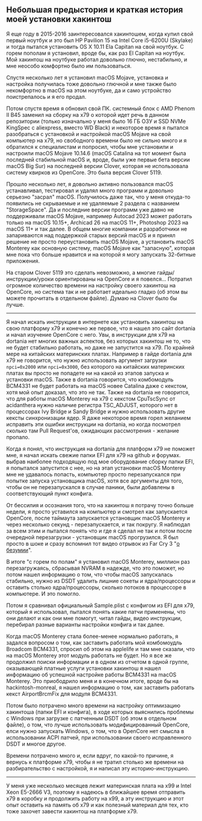 ## Небольшая предыстория и краткая история моей установки хакинтош

Я еще году в 2015-2016 заинтересовался хакинтошем, когда купил свой первый ноутбук и это был HP Pavilion 15 на Intel Core i5-6200U (Skylake) и тогда пытался установить OS X 10.11 Ela Capitan на свой ноутбук. С горем пополам я установил, вроде бы, как раз El Capitan на ноутбук. Мой хакинтош на ноутбуке работал довольно глючно, нестабильно, и мне неособо комфортно было им пользоваться.

Спустя несколько лет я установил macOS Mojave, установка и настройка получилась тоже довольно глючной и мне также было некомфортно в macOS на этом ноутбуке, да и само устройство поистрепалось и я его продал.

Потом спустя время я обновил свой ПК. системный блок с AMD Phenom II B45 заменил на сборку на x79 о которой идет речь в данном репозитории (только изначально у меня было 16 ГБ ОЗУ и SSD NVMe KingSpec с aliexpress, вместо WD Black) и некоторое время я пытался разобраться с установкой и настройкой macOS Mojave на свой компьютер на x79, но свободного времени было не сильно много и я обратился к специалистам и попросил, чтобы мне установили и настроили macOS Mojave 10.14.6 (macOS Catalina на тот момент была последней стабильной macOS и, вроде, были уже первые бета версии macOS Big Sur) на последней версии Clover, которая не использовала систему квирков из OpenCore. Это была версия Clover 5119.

Прошло несколько лет, я довольно активно пользовался macOS устанавливал, тестировал и удалял много программ и довольно серьезно "засрал" macOS. Получилось даже так, что у меня откуда-то появились не скрываемые и не удаляемые 2 раздела с названием "StorageSpace". Да и последние версии программ уже давно не поддерживали macOS Mojave, например Autocad 2023 может работать только на macOS 10.15+, Archicad 26 на macOS 11+, Photoshop 2023 на macOS 11+ и так далее. В общем многие компании и разработчики не запариваются над поддержкой старых версий macOS и я принял решение не просто переустановить macOS Mojave, а установить macOS Monterey как основную систему, macOS Mojave как "запасную", которая мне пока что больше нравится и на которой я могу запускать 32-битные приложения.

На старом Clover 5119 это сделать невозможно, а многие гайды/инструкции/уроки ориентированы на OpenCore и я повелся... Потратил огромное количество времени на настройку своего хакинтош на OpenCore, но система так и не работает идеально гладко (об этом вы можете прочитать в отдельном файле). Думаю на Clover было бы лучше.

---

Я начал искать инструкции в интернете как установить хакинтош на свою платформу x79 и конечно же первое, что я нашел это сайт dortania и начал изучение OpenCore с него. Увы, в инструкции для x79 на dortania нет многих важных аспектов, без которых хакинтош не то, что не будет стабильно работать, но даже не запустится на x79. По крайней мере на китайских материнских платах. Например в гайде dortania для x79 не говорится, что нужно использовать аргумент загрузки `npci=0x2000` или `npci=0x3000`, без которого на китайских материнских платах вы просто не попадете ни на какой из этапов запуска и установки macOS. Также в dortania говорится, что комбомодуль BCM4331 не будет работать на macOS новее Catalina даже с кекстом, хотя мой опыт доказал, что это не так. Также на dortania не говорится, что для работы macOS Monterey на x79 с кекстом CpuTscSync от acidanthera нужно наличие регистра TSC_ADJUST, которого нет в процессорах Ivy Bridge и Sandy Bridge и нужно использовать другие кексты синхронизации ядер. Я даже некоторое время горел желанием исправить эти ошибки инструкции на dortania, но когда посмотрел сколько там Pull Request'ов, ожидающих рассмотрения - желание пропало.

Когда я понял, что инструкция на dortania для платформ x79 не поможет мне, я начал искать свежие папки EFI для x79 на github и форумах. выбрав наиболее подходящую под мое оборудование сборку папки EFI, я попытался запустится с нее, но на этап установки macOS Monterey мне не удавалось попасть, компьютер просто перезапускался при попытке запуска установщика macOS, хотя все аргументы для того, чтобы он не перезапускался в случае паники, были добавлены в соответствующий пункт конфига.

От бессилия и осознания того, что на хакинтош я потрачу точно больше недели, я просто уставился на компьютер и смотрел как запускается OpenCore, после таймаута запускается установщик macOS Monterey и через несколько секунд - перезапускается, и так покругу. Я наблюдал за всем этим и пытался понять что и где я сделал не так и потом после очередной перезагрузки - установщик macOS прогрузился. Я был просто в шоке и сразу вспомнил тот видео отрывок из Far Cry 3 "[о безумии](https://youtu.be/42lVxqpHk20?t=472)".

В итоге "с горем по полам" я установил macOS Monterey, миллион раз перезагружаясь, сбрасывая NVRAM в надежде, что это поможет, но потом нашел информацию о том, что чтобы macOS запускалась стабильно, нужно из DSDT удалить лишние сокеты и ядра/процессоры и оставить столько ядра/процессоры, сколько потоков в процессоре в компьютере. И это помогло.

Потом я сравнивал официальный Sample.plist с конфигом из EFI для x79, который я использовал, пытался понять какие патчи применены, что они делают и как они мне помогут, читал гайды, видео инструкции, перебирал разные варианты настройки конфига и так далее.

Когда macOS Monterey стала более-менее нормально работать, я задался вопросом о том, как заставить работать мой комбомоудль Broadcom BCM4331, спросил об этом на applelife и там мне сказали, что на macOS Monterey этот модуль работать не будет. Но я все же продолжил поиски информации и в одном из отчетом в одной группе, оказывающей платные услуги установки хакинтош я нашел информацию об успешной настройке работы BCM4331 на macOS Monterey. Это приободрило меня и в конечном итоге, вроде бы на hackintosh-monreal, я нашел информацию о том, как заставить работать кекст AirportBrcmFix для модуля BCM4331.

Потом было потрачено много времени на настройку оптимизацию хакинтоша (папки EFI и конфига), в ходе которых выяснились проблемы с Windows при загрузке с патченным DSDT (об этом в отдельном файле), о том, что лучше использовать модифицированный OpenCore, елси нужно запускать Windows, о том, что в OpenCore нет смысла в использовании ACPI патчей, при использовании своего исправленного DSDT и многое другое.

Времени потрачено много и, если вдруг, по какой-то причине, я вернусь к платформе x79, чтобы я не тратил столько же времени на разбирательство с настройкой, я и написал эту историю-инструкцию.

---

У меня уже несколько месяцев лежит материнская плата на x99 и Intel Xeon E5-2666 V3, поэтому я надеюсь в ближайшее время отправить x79 в коробку и продолжить работу на x99, а эту инструкцию и этот опыт оставить на память об x79 и как полезный материал для тех, кто тоже захочет завести хакинтош на платформе x79.
